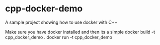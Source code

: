 # cpp-docker-demo
A sample project showing how to use docker with C++

Make sure you have docker installed and then its a simple 
	docker build -t cpp_docker_demo .
	docker run -t cpp_docker_demo

